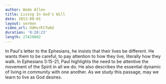 ```yaml
--- 
author: Wade Allen 
title: Living In God's Will 
date: 2013-09-01 
layout: sermon
video_url: OdHvrKtTwbU
duration: '0:28:23'
length: 27429802
---
```


In Paul's letter to the Ephesians, he insists that their lives be different. He wants them to be careful, to pay attention to how they live, literally how they walk. In Ephesians 5:15-21, Paul highlights the need to be attentive the movement of the Spirit in all we do. He also describes the essential dynamic of living in community with one another. As we study this passage, may we learn to live as God desires.
